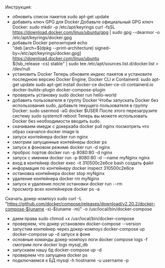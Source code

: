 Инструкция:
 - обновить список пакетов
sudo apt-get update
- добавить ключ GPG для Docker
Добавьте официальный GPG ключ Docker:
sudo mkdir -p /etc/apt/keyrings
curl -fsSL https://download.docker.com/linux/ubuntu/gpg | sudo gpg --dearmor -o /etc/apt/keyrings/docker.gpg
- добавьте Docker репозиторий
echo \
  "deb [arch=$(dpkg --print-architecture) signed-by=/etc/apt/keyrings/docker.gpg] https://download.docker.com/linux/ubuntu \
  $(lsb_release -cs) stable" | sudo tee /etc/apt/sources.list.d/docker.list > /dev/null
- установить Docker
Теперь обновите индекс пакетов и установите последнюю версию Docker Engine, Docker CLI и Containerd:
sudo apt-get update
sudo apt-get install docker-ce docker-ce-cli containerd.io docker-buildx-plugin docker-compose-plugin
- проверить установку
sudo docker run hello-world
- добавить пользователя в группу Docker
Чтобы запускать Docker без использования sudo, добавьте текущего пользователя в группу Docker:
sudo usermod -aG docker $USER
После этого перезагрузите систему sudo systemctl reboot
Теперь вы можете использовать Docker без необходимости вводить sudo.
- скачиваем имедж с докерхаба
docker pull nginx
посмотреть что образ скачался
docker image ls
- запуск контейнера
docker run nginx
- смотрим запущенные контейнеры
docker ps
- запуск в фоновом режиме
docker run -d nginx
- проброс портов
docker run -p 8080:80 -d nginx
- запуск с именем 
docker run -p 8080:80 -d --name myNginx nginx
- вход в контейнер
docker exec -it 310500c2e6ce bash
создать файл 
- информация по контейнеру
docker inspect 310500c2e6ce
- остановка контейнера
docker stop myNginx
- удаление контейнера
docker rm myNginx
- запуск и удаление после остановки
docker run --rm
- просмотр всех контейнеров
docker ps -a

Скачать докер-компоуз
sudo curl -L "https://github.com/docker/compose/releases/download/v2.20.2/docker-compose-$(uname -s)-$(uname -m)" -o /usr/local/bin/docker-compose
- даем права
sudo chmod +x /usr/local/bin/docker-compose
- проверяем, что докер установлен
docker-compose --version
- запустим контейнер через докер-компоуз
docker-compose up
docker-compose up -d запуск в фоне
- основные команды докер-компоуз
логи 
docker compose logs -f
смотрим логи
docker logs mysql_db
- запускаем нашу бд
docker-compose up -d
- проверяем что запущена
docker ps
- подключаемся к БД
mysql -h hostname -u username -p

